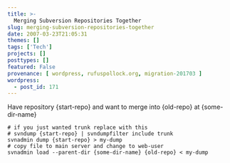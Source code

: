 ```yaml
---
title: >-
  Merging Subversion Repositories Together
slug: merging-subversion-repositories-together
date: 2007-03-23T21:05:31
themes: []
tags: ['Tech']
projects: []
posttypes: []
featured: False
provenance: [ wordpress, rufuspollock.org, migration-201703 ]
wordpress:
  - post_id: 171
---
```


Have repository {start-repo} and want to merge into {old-repo} at {some-dir-name}

    # if you just wanted trunk replace with this
    # svndump {start-repo} | svndumpfilter include trunk 
    svnadmin dump {start-repo} > my-dump
    # copy file to main server and change to web-user
    svnadmin load --parent-dir {some-dir-name} {old-repo} < my-dump

